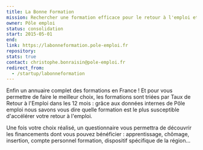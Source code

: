 ```yaml
---
title: La Bonne Formation
mission: Rechercher une formation efficace pour le retour à l'emploi et découvrir les financements possibles
owner: Pôle emploi
status: consolidation
start: 2015-05-01
end:
link: https://labonneformation.pole-emploi.fr
repository:
stats: true
contact: christophe.bonraisin@pole-emploi.fr
redirect_from:
  - /startup/labonneformation
---
```


Enfin un annuaire complet des formations en France ! Et pour vous permettre de faire le meilleur choix, les formations sont triées par Taux de Retour à l'Emploi dans les 12 mois : grâce aux données internes de Pôle emploi nous savons vous dire quelle formation est le plus susceptible d'accélérer votre retour à l'emploi.

Une fois votre choix réalisé, un questionnaire vous permettra de découvrir les financements dont vous pouvez bénéficier : apprentissage, chômage, insertion, compte personnel formation, dispositif spécifique de la région…

